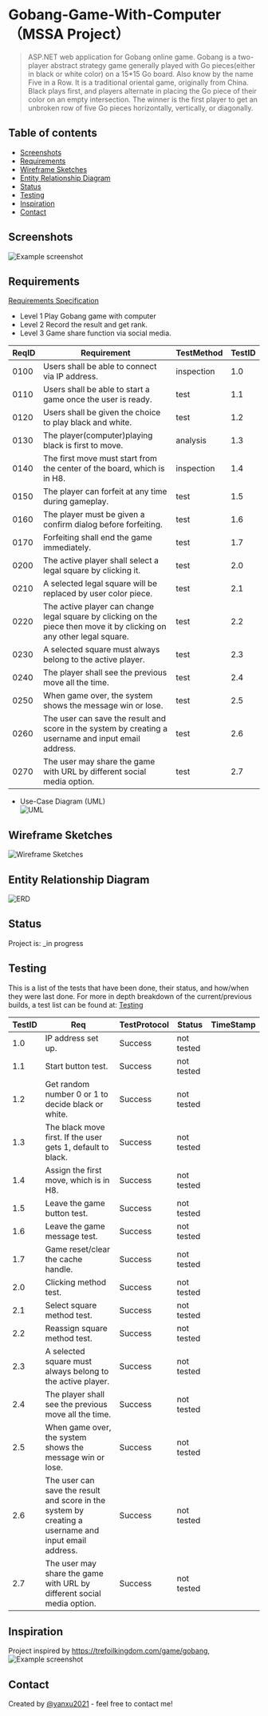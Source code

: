 # Gobang-Game-With-Computer（MSSA Project）
>ASP.NET web application for Gobang online game.
>Gobang is a two-player abstract strategy game generally played with Go pieces(either in black or white color) on a 15*15 Go board. Also know by the name Five in a Row.
>It is a traditional oriental game, originally from China. 
>Black plays first, and players alternate in placing the Go piece of their color on an empty intersection. 
>The winner is the first player to get an unbroken row of five Go pieces horizontally, vertically, or diagonally.

## Table of contents
* [Screenshots](#screenshots)
* [Requirements](#Requirements)
* [Wireframe Sketches](#Wireframe-Sketches)
* [Entity Relationship Diagram](#Entity-Relationship-Diagram)
* [Status](#status)
* [Testing](#Testing)
* [Inspiration](#inspiration)
* [Contact](#contact)

## Screenshots
![Example screenshot](https://github.com/)

## Requirements
[Requirements Specification](https://github.com/yanxu2021/Gobang-Game-With-Computer/blob/main/Requirements%20Specification.md)
* Level 1 Play Gobang game with computer
* Level 2 Record the result and get rank.
* Level 3 Game share function via social media. 

|ReqID|Requirement|TestMethod|TestID|
|---|---|--|---|
|0100| Users shall be able to connect via IP address. |inspection|1.0|
|0110 |Users shall be able to start a game once the user is ready. |test|1.1|
|0120| Users shall be given the choice to play black and white. |test|1.2|
|0130| The player(computer)playing black is first to move. |analysis|1.3|
|0140|The first move must start from the center of the board, which is in H8. |inspection|1.4|
|0150 |The player can forfeit at any time during gameplay. |test|1.5|
|0160| The player must be given a confirm dialog before forfeiting. |test|1.6|
|0170 | Forfeiting shall end the game immediately. |test|1.7|
|0200| The active player shall select a legal square by clicking it. |test|2.0|
|0210| A selected legal square will be replaced by user color piece. |test|2.1|
|0220| The active player can change legal square by clicking on the piece then move it by clicking on any other legal square. |test|2.2|
|0230| A selected square must always belong to the active player. |test|2.3|
|0240| The player shall see the previous move all the time. |test|2.4|
|0250| When game over, the system shows the message win or lose. |test|2.5|
|0260| The user can save the result and score in the system by creating a username and input email address. |test|2.6|
|0270| The user may share the game with URL by different social media option. |test|2.7|

* Use-Case Diagram (UML)
<br>![UML](https://)</br>

## Wireframe Sketches
![Wireframe Sketches](https://github.com/yanxu2021/Gobang-Game-With-Computer/blob/main/Gobang%20Game%20Wire%20Frame%20Sketches%20.jpg)

## Entity Relationship Diagram
![ERD](https://github.com/yanxu2021/Gobang-Game-With-Computer/blob/main/Gobang%20Game%20ERD.JPG)

## Status
Project is: _in progress

## Testing
This is a list of the tests that have been done, their status, and how/when they were last done. For more in depth breakdown of the current/previous builds, a test list can be found at:
[Testing](https://github.com/yanxu2021/Gobang-Game-With-Computer/blob/main/Testing.md)

|TestID|Req|TestProtocol|Status|TimeStamp|
|---|---|---|---|---|
|1.0|IP address set up. |Success |not tested|
|1.1 |Start button test. |Success |not tested|
|1.2|Get random number 0 or 1 to decide black or white. |Success |not tested|
|1.3|The black move first. If the user gets 1, default to black. |Success |not tested|
|1.4|Assign the first move, which is in H8. |Success |not tested|
|1.5 | Leave the game button test. |Success |not tested|
|1.6| Leave the game message test. |Success |not tested|
|1.7 | Game reset/clear the cache handle. |Success |not tested|
|2.0| Clicking method test. |Success |not tested|
|2.1|Select square method test. |Success |not tested|
|2.2| Reassign square method test. |Success |not tested|
|2.3| A selected square must always belong to the active player. |Success |not tested|
|2.4| The player shall see the previous move all the time. |Success |not tested|
|2.5| When game over, the system shows the message win or lose. |Success |not tested|
|2.6| The user can save the result and score in the system by creating a username and input email address. |Success |not tested|
|2.7| The user may share the game with URL by different social media option. |Success |not tested|


## Inspiration
Project inspired by https://trefoilkingdom.com/game/gobang, 
![Example screenshot](https://github.com/yanxu2021/Gobang-Game-With-Computer/blob/main/Game%20Inspired.JPG)

## Contact
Created by [@yanxu2021](https://www.linkedin.com/in/yanxu2021/) - feel free to contact me!
